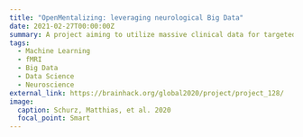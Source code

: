 ```yaml
---
title: "OpenMentalizing: leveraging neurological Big Data"
date: 2021-02-27T00:00:00Z
summary: A project aiming to utilize massive clinical data for targeted treatment.
tags:
  - Machine Learning
  - fMRI
  - Big Data
  - Data Science
  - Neuroscience
external_link: https://brainhack.org/global2020/project/project_128/
image:
  caption: Schurz, Matthias, et al. 2020
  focal_point: Smart
---
```

